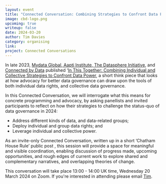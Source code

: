 ```yaml
---
layout: event
title: "Connected Conversation: Combining Strategies to Confront Data Power"
image: cbd-logo.png
upcoming: true
writeup: false
date: 2024-03-20
author: Tim Davies
category: organising
link: 
project: Connected Conversations
---
```


In late 2023, [Mydata Global](https://mydata.org/),[ Aapti Institute](https://aapti.in/),[ The Datasphere Initiative](https://www.thedatasphere.org/), and[ Connected by Data](https://connectedbydata.org/) published ‘[In This Together: Combining Individual and Collective Strategies to Confront Data Power](https://mydata.org/wp-content/uploads/2023/12/In-this-together-final.pdf), a short think piece that looks at how advocacy for better data governance can draw upon the tools of both individual data rights, and collective data governance. 

<!--more-->

In this Connected Conversation, we will interrogate what this means for concrete programming and advocacy, by asking panellists and invited participants to reflect on how their strategies to challenge the status-quo of data governance in 2024:
* Address different kinds of data, and data-related groups;
* Deploy individual and group data rights; and 
* Leverage individual and collective power.

As an invite-only Connected Conversation, written up in a short ‘Chatham House Rule’ public post , this session will provide a space for meaningful and visible coordination, enabling discussion of progress made, upcoming opportunities, and rough edges of current work to explore shared and complementary narratives, and overlapping theories of change.

This conversation will take place 13:00 - 14:00 UK time, Wednesday 20 March 2024 on Zoom. If you're interested in attending please email [Tim](mailto:tim@connectedbydata.org).